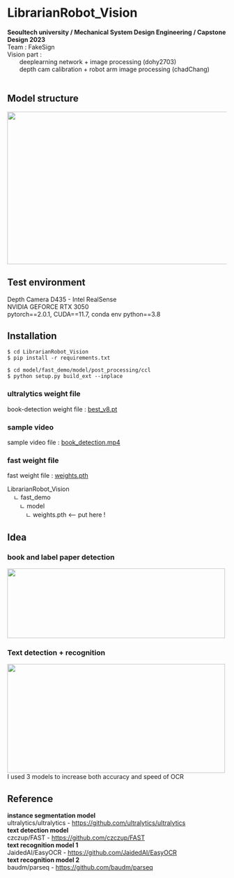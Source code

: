# LibrarianRobot_Vision
**Seoultech university / Mechanical System Design Engineering / Capstone Design 2023** <br/>
Team : FakeSign <br/>
Vision part : <br/>
  deeplearning network + image processing (dohy2703) <br/>
  depth cam calibration + robot arm image processing (chadChang) <br/> <br/>

## Model structure
<img src="https://github.com/Dohy2703/LibrarianRobot_Vision/assets/125836071/8554f3ca-9c27-4209-9194-0e6fd57e5505" width="750" height="350"/>

## Test environment
Depth Camera D435 - Intel RealSense <br/>
NVIDIA GEFORCE RTX 3050<br/>
pytorch==2.0.1, CUDA==11.7, conda env python==3.8<br/>

## Installation

    $ cd LibrarianRobot_Vision
    $ pip install -r requirements.txt

    $ cd model/fast_demo/model/post_processing/ccl
    $ python setup.py build_ext --inplace


### ultralytics weight file
book-detection weight file : [best_v8.pt](https://drive.google.com/file/d/11x3vFYngCzosowti-MRH_S6FQLvBb-h6/view?usp=sharing)

### sample video
sample video file : [book_detection.mp4](https://drive.google.com/file/d/1wSLc7OMkNMfNMYSWZ9puQEtpamBb9p8D/view?usp=sharing) 

### fast weight file
fast weight file : [weights.pth](https://drive.google.com/file/d/12m4aaSBvcU_23w8obVT6BsfyBfM5wC_l/view?usp=sharing)

LibrarianRobot_Vision <br/>
 ㄴ fast_demo <br/>
  ㄴ model  <br/>
   ㄴ weights.pth   <-- put here !


## Idea

### book and label paper detection
<img src="https://github.com/Dohy2703/LibrarianRobot_Vision/assets/125836071/aa136a65-1340-4276-b5ad-ccf20956d905" width="500" height="160"/>

### Text detection + recognition 
<img src="https://github.com/Dohy2703/LibrarianRobot_Vision/assets/125836071/713a3cfb-bf43-49a2-a2cc-829210964c57" width="500" height="250"/> <br/>
I used 3 models to increase both accuracy and speed of OCR <br/>

## Reference
**instance segmentation model** <br/>
ultralytics/ultralytics - https://github.com/ultralytics/ultralytics <br/>
**text detection model** <br/>
czczup/FAST - https://github.com/czczup/FAST <br/>
**text recognition model 1** <br/>
JaidedAI/EasyOCR - https://github.com/JaidedAI/EasyOCR <br/>
**text recognition model 2** <br/>
baudm/parseq - https://github.com/baudm/parseq <br/>
